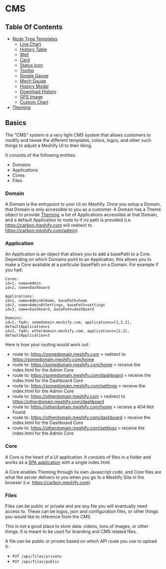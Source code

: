 # CMS

## Table Of Contents

- [Node Type Templates](./templates)
	- [Line Chart](./templates/line-chart.md)
	- [History Table](./templates/history-table.md)
	- [Well](./templates/mi-well.md)
	- [Card](./templates/mi-card.md)
	- [Status Icon](./templates/mi-status-icon.md)
	- [Tooltip](./templates/mi-tooltip.md)
	- [Simple Gauge](./templates/mi-simple-gauge.md)
	- [Mech Gauge](./templates/mi-mech-gauge.md)
	- [History Modal](./templates/mi-history-modal.md)
	- [Download History](./templates/mi-download-history.md)
	- [GPS Image](./templates/mi-gps-image.md)
	- [Custom Chart](./templates/mi-custom-chart.md)
- [Theming](./theming.md)

## Basics

The "CMS" system is a very light CMS system that allows customers to modify
and tweak the different templates, colors, logos, and other such things to adjust
a Meshify UI to their liking.

It consists of the following entities:

- Domains
- Applications
- Cores
- Files

### Domain

A Domain is the entrypoint to your UI on Meshify. Once you setup a Domain, that Domain is only accessible
to you as a customer. A Domain has a Theme object to provide [Theming](./theming.md), a list of Applications
accessible at that Domain, and a default Application to route to if no path is provided (i.e. 
https://carbon.meshify.com will redirect to https://carbon.meshify.com/admin).

### Application

An Application is an object that allows you to add a basePath to a Core. Depending on which Domains point to an
Application, this allows you to make a Core available at a particular basePath on a Domain. For example if you had:

```
Cores:
id=1, name=Admin
id=2, name=Dashboard

Applications:
id=1, name=AdminAtHome, basePath=home
id=2, name=AdminAtSettings, basePath=settings
id=3, name=Dashboard, basePath=dashboard

Domains:
id=1, fqdn: somedomain.meshify.com, applications=[1,2,3], defaultApplication=1
id=2, fqdn: otherdomain.meshify.com, applications=[2,3], defaultApplication=3
```

Here is how your routing would work out:

- route to: https://somedomain.meshify.com > redirect to https://somedomain.meshify.com/home
- route to: https://somedomain.meshify.com/home > receive the index.html for the Admin Core
- route to: https://somedomain.meshify.com/dashboard > receive the index.html for the Dashboard Core
- route to: https://somedomain.meshify.com/settings > receive the index.html for the Admin Core
- route to: https://otherdomain.meshify.com > redirect to https://otherdomain.meshify.com/dashboard
- route to: https://otherdomain.meshify.com/home > receive a 404 Not Found
- route to: https://otherdomain.meshify.com/dashboard > receive the index.html for the Dashboard Core
- route to: https://otherdomain.meshify.com/settings > receive the index.html for the Admin Core

### Core

A Core is the heart of a UI application. It consists of files in a folder and works as a [SPA application](https://en.wikipedia.org/wiki/Single-page_application) with a single index.html.

A Core enables Theming through its own Javascript code, and Core files are what the server delivers to you when 
you go to a Meshify Site in the browser (i.e. https://carbon.meshify.com).

### Files 

Files can be public or private and are any file you will eventually need access to. These can be logos, json and configuration files, or other things you would like to reference from the CMS. 

This is not a good place to store data: videos, tons of images, or other things. It is meant to be used for branding and CMS related files.

A file can be public or private based on which API route you use to upload it:

- `PUT /api/files/private`
- `PUT /api/files/public`
